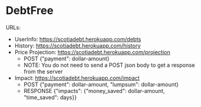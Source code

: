 # DebtFree

URLs: 

- UserInfo: https://scotiadebt.herokuapp.com/debts
- History: https://scotiadebt.herokuapp.com/history
- Price Projection: https://scotiadebt.herokuapp.com/projection
    - POST {"payment": dollar-amount}
    - NOTE: You do not need to send a POST json body to get a response from the server
- Impact: https://scotiadebt.herokuapp.com/impact
    - POST {"payment": dollar-amount, "lumpsum": dollar-amount}
    - RESPONSE {"impacts": {"money_saved": dollar-amount, "time_saved": days}}
